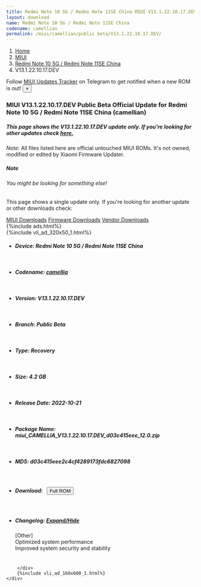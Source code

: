 ```yaml
---
title: Redmi Note 10 5G / Redmi Note 11SE China MIUI V13.1.22.10.17.DEV Update
layout: download
name: Redmi Note 10 5G / Redmi Note 11SE China
codename: camellian
permalink: /miui/camellian/public beta/V13.1.22.10.17.DEV/
---
```

<nav aria-label="breadcrumb">
    <ol class="breadcrumb">
        <li class="breadcrumb-item"><a href="/">Home</a></li>
        <li class="breadcrumb-item"><a href="/miui/">MIUI</a></li>
        <li class="breadcrumb-item"><a href="/miui/camellian/">Redmi Note 10 5G / Redmi Note 11SE China</a></li>
        <li class="breadcrumb-item active" aria-current="page">V13.1.22.10.17.DEV</li>
    </ol>
</nav>
<div class="alert alert-primary alert-dismissible fade show" role="alert">
    Follow <a href="https://t.me/MIUIUpdatesTracker" class="alert-link">MIUI Updates Tracker</a> on Telegram to get
    notified when a new ROM is out!
    <button type="button" class="close" data-dismiss="alert" aria-label="Close">
        <span aria-hidden="true">&times;</span>
    </button>
</div>
<div class="col-12 mx-auto">
    <h3 class="title bg-light p-2 rounded">MIUI V13.1.22.10.17.DEV Public Beta Official Update for Redmi Note 10 5G / Redmi Note 11SE China (camellian)</h3>
    <h5>This page shows the V13.1.22.10.17.DEV update only. If you're looking for other updates check
        <a href="/miui/camellian/">here.</a></h5>
    <p><i>Note: </i>All files listed here are official untouched MIUI ROMs.
        It's not owned, modified or edited by Xiaomi Firmware Updater.</p>
    <div class="card">
        <div class="card-body">
            <h5 class="card-title">Note</h5>
            <h6 class="card-subtitle mb-2 text-muted">You might be looking for something else!</h6>
            <p class="card-text">This page shows a single update only.
                If you're looking for another update or other downloads check:</p>
            <a href="/miui/" class="card-link">MIUI Downloads</a>
            <a href="/firmware/" class="card-link">Firmware Downloads</a>
            <a href="/vendor/" class="card-link">Vendor Downloads</a>
        </div>
    </div>
    {%include ads.html%}
    <div class="row justify-content-center">
        <div class="col-10" id="downloads">
                    <div class="card card-body">
            {%include vli_ad_320x50_1.html%}
            <ul class="list-unstyled">
                <li style="padding-bottom: 10px;">
                    <h5><b>Device: </b>Redmi Note 10 5G / Redmi Note 11SE China</h5>
                </li>
                <li style="padding-bottom: 10px;">
                    <h5><b>Codename: </b> <a href="/miui/camellia/" target="_blank">camellia</a> </h5>
                </li>
                <li style="padding-bottom: 10px;">
                    <h5><b>Version: </b>V13.1.22.10.17.DEV</h5>
                </li>
                <li style="padding-bottom: 10px;">
                    <h5><b>Branch: </b>Public Beta</h5>
                </li>
                <li style="padding-bottom: 10px;">
                    <h5><b>Type: </b>Recovery</h5>
                </li>
                <li style="padding-bottom: 10px;">
                    <h5><b>Size: </b>4.2 GB</h5>
                </li>
                <li style="padding-bottom: 10px;">
                    <h5><b>Release Date: </b>2022-10-21</h5>
                </li>
                <li style="padding-bottom: 10px;">
                    <h5><b>Package Name: </b><span id="filename" class="text-dark">miui_CAMELLIA_V13.1.22.10.17.DEV_d03c415eee_12.0.zip</span></h5>
                </li>
                <li style="padding-bottom: 10px;">
                    <h5><b>MD5: </b><span id="md5" class="text-muted">d03c415eee2c4cf4289173fdc6827098</span></h5>
                </li>
                <li style="padding-bottom: 10px;">
                    <h5><b>Download: </b><button type="button" id="download" class="btn btn-primary" style="margin: 7px;"
                            onclick="window.open('https://bigota.d.miui.com/V13.1.22.10.17.DEV/miui_CAMELLIA_V13.1.22.10.17.DEV_d03c415eee_12.0.zip', '_blank');"><i class="fa fa-download"></i> Full ROM</button></h5>
                </li>
                <li style="padding-bottom: 10px;">
                    <h5><b>Changelog: </b><a href="#camellia_1_changelog" data-toggle="collapse" role="button"
                            aria-expanded="false" aria-controls="camellia_1_changelog"> <i class="fa fa-arrow-down"
                                aria-hidden="true"></i> Expand/Hide</a></h5>
                    <div class="collapse" id="camellia_1_changelog">
                        <p id="changelog_text">[Other]<br>Optimized system performance<br>Improved system security and stability</p>
                    </div>
                </li>
            </ul>
        </div>

        </div>
        {%include vli_ad_160x600_1.html%}
    </div>
</div>
